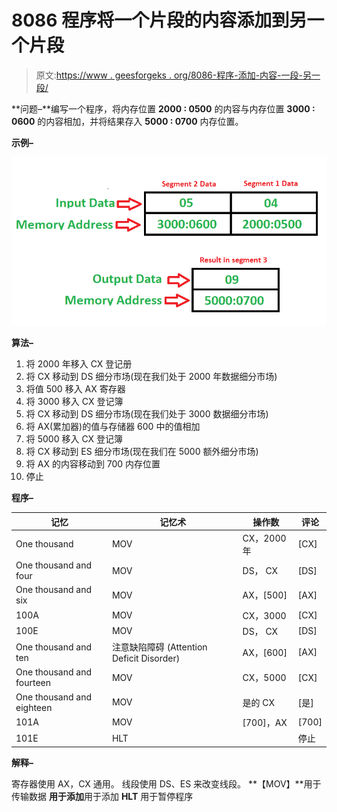 # 8086 程序将一个片段的内容添加到另一个片段

> 原文:[https://www . geesforgeks . org/8086-程序-添加-内容-一段-另一段/](https://www.geeksforgeeks.org/8086-program-add-content-one-segment-another-segment/)

**问题–**编写一个程序，将内存位置 **2000 : 0500** 的内容与内存位置 **3000 : 0600** 的内容相加，并将结果存入 **5000 : 0700** 内存位置。

**示例–**

![](img/7f7d80451e7d56273863eb229c4232fb.png)

**算法–**

1.  将 2000 年移入 CX 登记册
2.  将 CX 移动到 DS 细分市场(现在我们处于 2000 年数据细分市场)
3.  将值 500 移入 AX 寄存器
4.  将 3000 移入 CX 登记簿
5.  将 CX 移动到 DS 细分市场(现在我们处于 3000 数据细分市场)
6.  将 AX(累加器)的值与存储器 600 中的值相加
7.  将 5000 移入 CX 登记簿
8.  将 CX 移动到 ES 细分市场(现在我们在 5000 额外细分市场)
9.  将 AX 的内容移动到 700 内存位置
10.  停止

**程序–**

| 记忆 | 记忆术 | 操作数 | 评论 |
| --- | --- | --- | --- |
| One thousand | MOV | CX，2000 年 | [CX] |
| One thousand and four | MOV | DS， CX | [DS] |
| One thousand and six | MOV | AX，[500] | [AX] |
| 100A | MOV | CX，3000 | [CX] |
| 100E | MOV | DS， CX | [DS] |
| One thousand and ten | 注意缺陷障碍 (Attention Deficit Disorder) | AX，[600] | [AX] |
| One thousand and fourteen | MOV | CX，5000 | [CX] |
| One thousand and eighteen | MOV | 是的 CX | [是] |
| 101A | MOV | [700]，AX | [700] |
| 101E | HLT |  | 停止 |

**解释–**

寄存器使用 AX，CX 通用。
线段使用 DS、ES 来改变线段。
**【MOV】**用于传输数据
**用于添加**用于添加
**HLT** 用于暂停程序